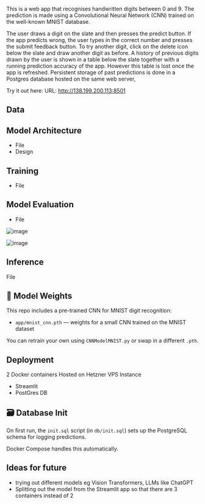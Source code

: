 
This is a web app that recognises handwritten digits between 0 and 9.  The prediction is made using a Convolutional Neural Network (CNN) trained on the well-known MNIST database.

The user draws a digit on the slate and then presses the predict button.  If the app predicts wrong, the user types in the correct number and presses the submit feedback button. To try another digit, click on the delete icon below the slate and draw another digit as before.  A history of previous digits drawn by the user is shown in a table below the slate together with a running prediction accuracy of the app. However this table is lost once the app is refreshed. Persistent storage of past predictions is done in a Postgres database hosted on the same web server,  

Try it out here: URL: http://138.199.200.113:8501



## Data


## Model Architecture
 - File
- Design

## Training
 - File
## Model Evaluation
 - File

![image](https://github.com/user-attachments/assets/b52b9aa2-f333-4744-9858-90f60bd6d844)

![image](https://github.com/user-attachments/assets/774a7021-7221-4332-a1bf-40490dc6136f)



## Inference
File

## 🧠 Model Weights

This repo includes a pre-trained CNN for MNIST digit recognition:

- `app/mnist_cnn.pth` — weights for a small CNN trained on the MNIST dataset

You can retrain your own using `CNNModelMNIST.py` or swap in a different `.pth`.

## Deployment
  2 Docker containers
  Hosted on Hetzner VPS Instance
 - Streamlit
 - PostGres DB

## 🗃️ Database Init

On first run, the `init.sql` script (in `db/init.sql`) sets up the PostgreSQL schema for logging predictions.

Docker Compose handles this automatically.


## Ideas for future
 - trying out different models eg Vision Transformers, LLMs like ChatGPT
 - Splitting out the model from the Streamlit app so that there are 3 containers instead of 2
